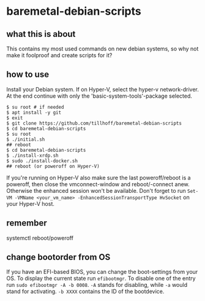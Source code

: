 # baremetal-debian-scripts

## what this is about

This contains my most used commands on new debian systems, so why not make it foolproof and create scripts for it?

## how to use

Install your Debian system.
If on Hyper-V, select the hyper-v network-driver.
At the end continue with only the 'basic-system-tools'-package selected.

```
$ su root # if needed
$ apt install -y git
$ exit
$ git clone https://github.com/tillhoff/baremetal-debian-scripts
$ cd baremetal-debian-scripts
$ su root
$ ./initial.sh
## reboot
$ cd baremetal-debian-scripts
$ ./install-xrdp.sh
$ sudo ./install-docker.sh
## reboot (or poweroff on Hyper-V)
```

If you're running on Hyper-V also make sure the last poweroff/reboot is a poweroff, then close the vmconnect-window and reboot/-connect anew. Otherwise the enhanced session won't be available. Don't forget to run ```Set-VM -VMName <your_vm_name> -EnhancedSessionTransportType HvSocket``` on your Hyper-V host.


## remember
systemctl reboot/poweroff

## change bootorder from OS
If you have an EFI-based BIOS, you can change the boot-settings from your OS.
To display the current state run ```efibootmgr```.
To disable one of the entry run ```sudo efibootmgr -A -b 0008```.
```-A``` stands for disabling, while ```-a``` would stand for activating.
```-b XXXX``` contains the ID of the bootdevice.
